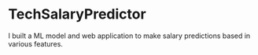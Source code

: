 # TechSalaryPredictor
I built a ML model and web application to make salary predictions based in various features.
